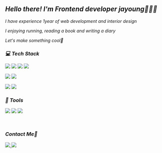 
<h2 >  <i>Hello there! I'm Frontend developer jayoung👩🏻‍💻</i> </h2>
<p ><i>I have experience 1year of web development and interior design</i></p>
<p ><i>I enjoying running, reading a book and writing a diary </i></p>
<p ><i>Let's make something cool💙</i></p>
<h3 ><i> 💻 Tech Stack </i></h3>
<p>
  <img src="https://img.shields.io/badge/JavaScript-F7DF1E?style=flat-square&logo=JavaScript&logoColor=white" />
  <img  src="https://img.shields.io/badge/TypeScript-3178C6?style=flat-square&logo=TypeScript&logoColor=white"/>
  <img   src="https://img.shields.io/badge/React-61DAFB?style=flat-square&logo=React&logoColor=white"/>
    <img  src="https://img.shields.io/badge/Redux-764ABC?style=flat-square&logo=Redux&logoColor=white"/>
</p>
<p>
  <img  src="https://img.shields.io/badge/Html-E34F26?style=flat-square&logo=HTML5&logoColor=white"/>
  <img   src="https://img.shields.io/badge/CSS-1572B6?style=flat-square&logo=CSS3&logoColor=white"/><br/>
</p>
<p >
  <img  src="https://img.shields.io/badge/Java-db4838?style=flat-square&logo=Java&logoColor=white"/>
  <img  src="https://img.shields.io/badge/Spring-green?style=flat-square&logo=Spring&logoColor=white"/>
</p>
<h3 ><i> 🔨 Tools </i></h3>
<p>
  <img  src="https://img.shields.io/badge/Git-F05032?style=flat-square&logo=Git&logoColor=white"/>
  <img src="https://img.shields.io/badge/Firebase-FFCA28?style=flat-square&logo=Firebase&logoColor=white">
    <img src="https://img.shields.io/badge/Figma-F24E1E?style=flat-square&logo=Figma&logoColor=white">
 </p>
</br>

<h3><i>Contact Me📌</i></h3>
<p>
 
 
<a href="https://diary-of-lemon.tistory.com/">
   <img src="https://img.shields.io/badge/-Tistory-blue?style=flat-square&logo=white"/>
</a>
<a href="https://velog.io/@lemon-ginger">
  <img src="https://img.shields.io/badge/Velog-green?style=flat-square&logo=V&logoColor=white"/>
</a>
  
</p>
</br>

